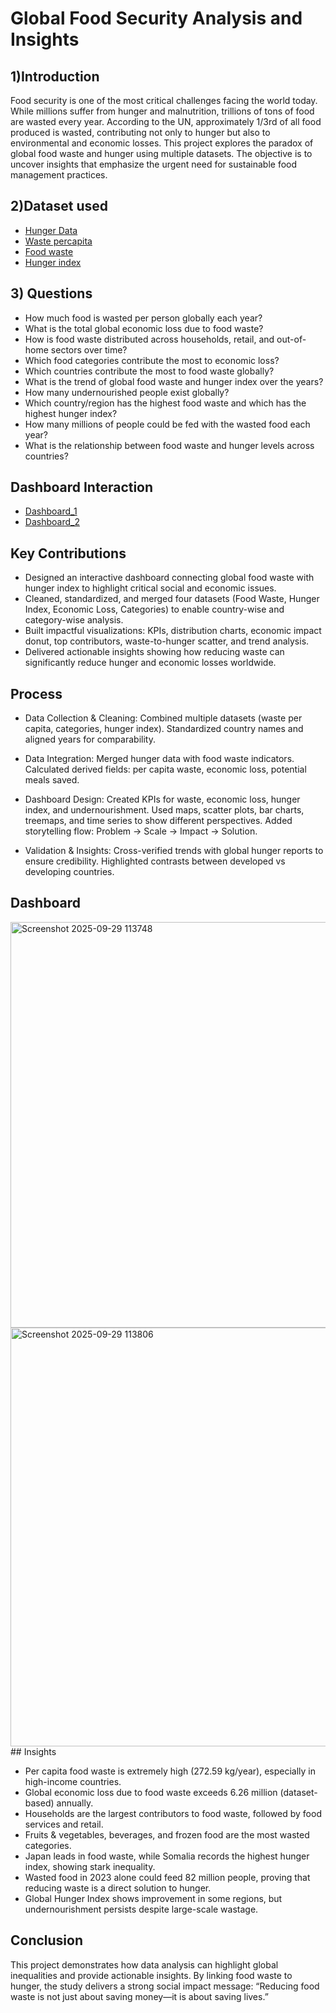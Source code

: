 # Global Food Security Analysis and Insights

## 1)Introduction
Food security is one of the most critical challenges facing the world today. While millions suffer from hunger and malnutrition, trillions of tons of food are wasted every year. According to the UN, approximately 1/3rd of all food produced is wasted, contributing not only to hunger but also to environmental and economic losses. This project explores the paradox of global food waste and hunger using multiple datasets. The objective is to uncover insights that emphasize the urgent need for sustainable food management practices.

## 2)Dataset used

- <a href="https://github.com/Bhavadharshini-YL/Global-Food-Security---Dashboard/blob/main/Hunger%20data.csv">Hunger Data</a>
- <a href="https://github.com/Bhavadharshini-YL/Global-Food-Security---Dashboard/blob/main/food%20waste%20percapita.csv">Waste percapita</a>
- <a href="https://github.com/Bhavadharshini-YL/Global-Food-Security---Dashboard/blob/main/food_waste_area.csv">Food waste</a>
- <a href="https://github.com/Bhavadharshini-YL/Global-Food-Security---Dashboard/blob/main/global-hunger-index.csv">Hunger index</a>

## 3) Questions

- How much food is wasted per person globally each year?
- What is the total global economic loss due to food waste?
- How is food waste distributed across households, retail, and out-of-home sectors over time?
- Which food categories contribute the most to economic loss?
- Which countries contribute the most to food waste globally?
- What is the trend of global food waste and hunger index over the years?
- How many undernourished people exist globally?
- Which country/region has the highest food waste and which has the highest hunger index?
- How many millions of people could be fed with the wasted food each year?
- What is the relationship between food waste and hunger levels across countries?

## Dashboard Interaction
- <a href="https://github.com/Bhavadharshini-YL/Global-Food-Security---Dashboard/blob/main/Screenshot%202025-09-29%20113748.png">Dashboard_1</a>
- <a href="https://github.com/Bhavadharshini-YL/Global-Food-Security---Dashboard/blob/main/Screenshot%202025-09-29%20113806.png">Dashboard_2</a>

## Key Contributions

- Designed an interactive dashboard connecting global food waste with hunger index to highlight critical social and economic issues.
- Cleaned, standardized, and merged four datasets (Food Waste, Hunger Index, Economic Loss, Categories) to enable country-wise and category-wise analysis.
- Built impactful visualizations: KPIs, distribution charts, economic impact donut, top contributors, waste-to-hunger scatter, and trend analysis.
- Delivered actionable insights showing how reducing waste can significantly reduce hunger and economic losses worldwide.

## Process
- Data Collection & Cleaning:
Combined multiple datasets (waste per capita, categories, hunger index).
Standardized country names and aligned years for comparability.

- Data Integration:
Merged hunger data with food waste indicators.
Calculated derived fields: per capita waste, economic loss, potential meals saved.

- Dashboard Design:
Created KPIs for waste, economic loss, hunger index, and undernourishment.
Used maps, scatter plots, bar charts, treemaps, and time series to show different perspectives.
Added storytelling flow: Problem → Scale → Impact → Solution.

- Validation & Insights:
Cross-verified trends with global hunger reports to ensure credibility.
Highlighted contrasts between developed vs developing countries.

## Dashboard

<img width="1121" height="649" alt="Screenshot 2025-09-29 113748" src="https://github.com/user-attachments/assets/86fed679-6809-49bc-bb41-f55b68444cd1" />
<img width="1122" height="670" alt="Screenshot 2025-09-29 113806" src="https://github.com/user-attachments/assets/abdb9df0-c5ff-4412-b149-d45c5e37e686" />
## Insights

- Per capita food waste is extremely high (272.59 kg/year), especially in high-income countries.
- Global economic loss due to food waste exceeds 6.26 million (dataset-based) annually.
- Households are the largest contributors to food waste, followed by food services and retail.
- Fruits & vegetables, beverages, and frozen food are the most wasted categories.
- Japan leads in food waste, while Somalia records the highest hunger index, showing stark inequality.
- Wasted food in 2023 alone could feed 82 million people, proving that reducing waste is a direct solution to hunger.
- Global Hunger Index shows improvement in some regions, but undernourishment persists despite large-scale wastage.

## Conclusion
This project demonstrates how data analysis can highlight global inequalities and provide actionable insights. By linking food waste to hunger, the study delivers a strong social impact message:
“Reducing food waste is not just about saving money—it is about saving lives.”
